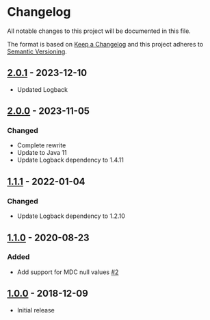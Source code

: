 # Changelog
All notable changes to this project will be documented in this file.

The format is based on [Keep a Changelog](https://keepachangelog.com/en/1.0.0/)
and this project adheres to [Semantic Versioning](https://semver.org/spec/v2.0.0.html).

## [2.0.1] - 2023-12-10
- Updated Logback

## [2.0.0] - 2023-11-05
### Changed
- Complete rewrite
- Update to Java 11
- Update Logback dependency to 1.4.11

## [1.1.1] - 2022-01-04
### Changed
- Update Logback dependency to 1.2.10

## [1.1.0] - 2020-08-23
### Added
- Add support for MDC null values
  [\#2](https://github.com/osiegmar/logback-awslogs-json-encoder/pull/2)

## [1.0.0] - 2018-12-09
- Initial release

[2.0.1]: https://github.com/osiegmar/logback-awslogs-json-encoder/compare/v2.0.0...v2.0.1
[2.0.0]: https://github.com/osiegmar/logback-awslogs-json-encoder/compare/v1.1.1...v2.0.0
[1.1.1]: https://github.com/osiegmar/logback-awslogs-json-encoder/compare/v1.1.0...v1.1.1
[1.1.0]: https://github.com/osiegmar/logback-awslogs-json-encoder/compare/v1.0.0...v1.1.0
[1.0.0]: https://github.com/osiegmar/logback-awslogs-json-encoder/releases/tag/v1.0.0
